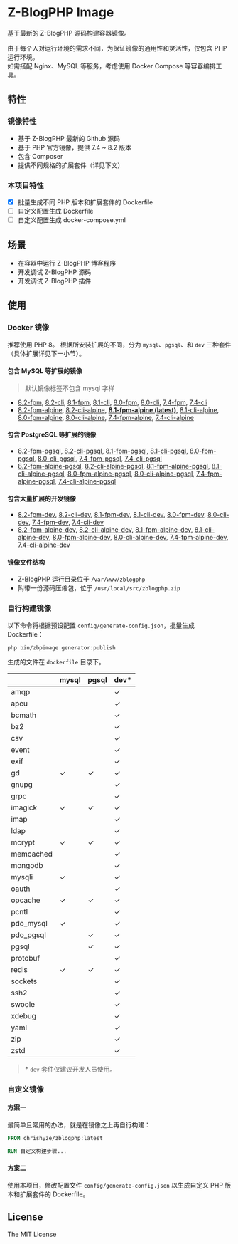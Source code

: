 # Z-BlogPHP Image

基于最新的 Z-BlogPHP 源码构建容器镜像。  

由于每个人对运行环境的需求不同，为保证镜像的通用性和灵活性，仅包含 PHP 运行环境。  
如需搭配 Nginx、MySQL 等服务，考虑使用 Docker Compose 等容器编排工具。  

## 特性

### 镜像特性

- 基于 Z-BlogPHP 最新的 Github 源码
- 基于 PHP 官方镜像，提供 7.4 ~ 8.2 版本
- 包含 Composer
- 提供不同规格的扩展套件（详见下文）

### 本项目特性

- [x] 批量生成不同 PHP 版本和扩展套件的 Dockerfile
- [ ] 自定义配置生成 Dockerfile
- [ ] 自定义配置生成 docker-compose.yml

## 场景

- 在容器中运行 Z-BlogPHP 博客程序
- 开发调试 Z-BlogPHP 源码
- 开发调试 Z-BlogPHP 插件

## 使用

### Docker 镜像

推荐使用 PHP 8。
根据所安装扩展的不同，分为 `mysql`、`pgsql`、和 `dev` 三种套件（具体扩展详见下一小节）。  

#### 包含 MySQL 等扩展的镜像  

> 默认镜像标签不包含 mysql 字样  

- [8.2-fpm](https://github.com/chrishyze/zblogphp-image/blob/master/dockerfile/8.2/fpm/mysql/Dockerfile),
  [8.2-cli](https://github.com/chrishyze/zblogphp-image/blob/master/dockerfile/8.2/cli/mysql/Dockerfile),
  [8.1-fpm](https://github.com/chrishyze/zblogphp-image/blob/master/dockerfile/8.1/fpm/mysql/Dockerfile),
  [8.1-cli](https://github.com/chrishyze/zblogphp-image/blob/master/dockerfile/8.1/cli/mysql/Dockerfile),
  [8.0-fpm](https://github.com/chrishyze/zblogphp-image/blob/master/dockerfile/8.0/fpm/mysql/Dockerfile),
  [8.0-cli](https://github.com/chrishyze/zblogphp-image/blob/master/dockerfile/8.0/cli/mysql/Dockerfile),
  [7.4-fpm](https://github.com/chrishyze/zblogphp-image/blob/master/dockerfile/7.4/fpm/mysql/Dockerfile),
  [7.4-cli](https://github.com/chrishyze/zblogphp-image/blob/master/dockerfile/7.4/cli/mysql/Dockerfile)
- [8.2-fpm-alpine](https://github.com/chrishyze/zblogphp-image/blob/master/dockerfile/8.2/fpm-alpine/mysql/Dockerfile),
  [8.2-cli-alpine](https://github.com/chrishyze/zblogphp-image/blob/master/dockerfile/8.2/cli-alpine/mysql/Dockerfile),
  **[8.1-fpm-alpine (latest)](https://github.com/chrishyze/zblogphp-image/blob/master/dockerfile/8.1/fpm-alpine/mysql/Dockerfile)**,
  [8.1-cli-alpine](https://github.com/chrishyze/zblogphp-image/blob/master/dockerfile/8.1/cli-alpine/mysql/Dockerfile),
  [8.0-fpm-alpine](https://github.com/chrishyze/zblogphp-image/blob/master/dockerfile/8.0/fpm-alpine/mysql/Dockerfile),
  [8.0-cli-alpine](https://github.com/chrishyze/zblogphp-image/blob/master/dockerfile/8.0/cli-alpine/mysql/Dockerfile),
  [7.4-fpm-alpine](https://github.com/chrishyze/zblogphp-image/blob/master/dockerfile/7.4/fpm-alpine/mysql/Dockerfile),
  [7.4-cli-alpine](https://github.com/chrishyze/zblogphp-image/blob/master/dockerfile/7.4/cli-alpine/mysql/Dockerfile)

#### 包含 PostgreSQL 等扩展的镜像  

- [8.2-fpm-pgsql](https://github.com/chrishyze/zblogphp-image/blob/master/dockerfile/8.2/fpm/pgsql/Dockerfile),
  [8.2-cli-pgsql](https://github.com/chrishyze/zblogphp-image/blob/master/dockerfile/8.2/cli/pgsql/Dockerfile),
  [8.1-fpm-pgsql](https://github.com/chrishyze/zblogphp-image/blob/master/dockerfile/8.1/fpm/pgsql/Dockerfile),
  [8.1-cli-pgsql](https://github.com/chrishyze/zblogphp-image/blob/master/dockerfile/8.1/cli/pgsql/Dockerfile),
  [8.0-fpm-pgsql](https://github.com/chrishyze/zblogphp-image/blob/master/dockerfile/8.0/fpm/pgsql/Dockerfile),
  [8.0-cli-pgsql](https://github.com/chrishyze/zblogphp-image/blob/master/dockerfile/8.0/cli/pgsql/Dockerfile),
  [7.4-fpm-pgsql](https://github.com/chrishyze/zblogphp-image/blob/master/dockerfile/7.4/fpm/pgsql/Dockerfile),
  [7.4-cli-pgsql](https://github.com/chrishyze/zblogphp-image/blob/master/dockerfile/7.4/cli/pgsql/Dockerfile)
- [8.2-fpm-alpine-pgsql](https://github.com/chrishyze/zblogphp-image/blob/master/dockerfile/8.2/fpm-alpine/pgsql/Dockerfile),
  [8.2-cli-alpine-pgsql](https://github.com/chrishyze/zblogphp-image/blob/master/dockerfile/8.2/cli-alpine/pgsql/Dockerfile),
  [8.1-fpm-alpine-pgsql](https://github.com/chrishyze/zblogphp-image/blob/master/dockerfile/8.1/fpm-alpine/pgsql/Dockerfile),
  [8.1-cli-alpine-pgsql](https://github.com/chrishyze/zblogphp-image/blob/master/dockerfile/8.1/cli-alpine/pgsql/Dockerfile),
  [8.0-fpm-alpine-pgsql](https://github.com/chrishyze/zblogphp-image/blob/master/dockerfile/8.0/fpm-alpine/pgsql/Dockerfile),
  [8.0-cli-alpine-pgsql](https://github.com/chrishyze/zblogphp-image/blob/master/dockerfile/8.0/cli-alpine/pgsql/Dockerfile),
  [7.4-fpm-alpine-pgsql](https://github.com/chrishyze/zblogphp-image/blob/master/dockerfile/7.4/fpm-alpine/pgsql/Dockerfile),
  [7.4-cli-alpine-pgsql](https://github.com/chrishyze/zblogphp-image/blob/master/dockerfile/7.4/cli-alpine/pgsql/Dockerfile)

#### 包含大量扩展的开发镜像  

- [8.2-fpm-dev](https://github.com/chrishyze/zblogphp-image/blob/master/dockerfile/8.2/fpm/dev/Dockerfile),
  [8.2-cli-dev](https://github.com/chrishyze/zblogphp-image/blob/master/dockerfile/8.2/cli/dev/Dockerfile),
  [8.1-fpm-dev](https://github.com/chrishyze/zblogphp-image/blob/master/dockerfile/8.1/fpm/dev/Dockerfile),
  [8.1-cli-dev](https://github.com/chrishyze/zblogphp-image/blob/master/dockerfile/8.1/cli/dev/Dockerfile),
  [8.0-fpm-dev](https://github.com/chrishyze/zblogphp-image/blob/master/dockerfile/8.0/fpm/dev/Dockerfile),
  [8.0-cli-dev](https://github.com/chrishyze/zblogphp-image/blob/master/dockerfile/8.0/cli/dev/Dockerfile),
  [7.4-fpm-dev](https://github.com/chrishyze/zblogphp-image/blob/master/dockerfile/7.4/fpm/dev/Dockerfile),
  [7.4-cli-dev](https://github.com/chrishyze/zblogphp-image/blob/master/dockerfile/7.4/cli/dev/Dockerfile)
- [8.2-fpm-alpine-dev](https://github.com/chrishyze/zblogphp-image/blob/master/dockerfile/8.2/fpm-alpine/dev/Dockerfile),
  [8.2-cli-alpine-dev](https://github.com/chrishyze/zblogphp-image/blob/master/dockerfile/8.2/cli-alpine/dev/Dockerfile),
  [8.1-fpm-alpine-dev](https://github.com/chrishyze/zblogphp-image/blob/master/dockerfile/8.1/fpm-alpine/dev/Dockerfile),
  [8.1-cli-alpine-dev](https://github.com/chrishyze/zblogphp-image/blob/master/dockerfile/8.1/cli-alpine/dev/Dockerfile),
  [8.0-fpm-alpine-dev](https://github.com/chrishyze/zblogphp-image/blob/master/dockerfile/8.0/fpm-alpine/dev/Dockerfile),
  [8.0-cli-alpine-dev](https://github.com/chrishyze/zblogphp-image/blob/master/dockerfile/8.0/cli-alpine/dev/Dockerfile),
  [7.4-fpm-alpine-dev](https://github.com/chrishyze/zblogphp-image/blob/master/dockerfile/7.4/fpm-alpine/dev/Dockerfile),
  [7.4-cli-alpine-dev](https://github.com/chrishyze/zblogphp-image/blob/master/dockerfile/7.4/cli-alpine/dev/Dockerfile)

#### 镜像文件结构  

- Z-BlogPHP 运行目录位于 `/var/www/zblogphp`
- 附带一份源码压缩包，位于 `/usr/local/src/zblogphp.zip`

### 自行构建镜像

以下命令将根据预设配置 `config/generate-config.json`，批量生成 Dockerfile：

```shell
php bin/zbpimage generator:publish
```

生成的文件在 `dockerfile` 目录下。  

|           | mysql   | pgsql   | dev\*   |
| --------- | ------- | ------- | ------- |
| amqp      |         |         | ✓       |
| apcu      |         |         | ✓       |
| bcmath    |         |         | ✓       |
| bz2       |         |         | ✓       |
| csv       |         |         | ✓       |
| event     |         |         | ✓       |
| exif      |         |         | ✓       |
| gd        | ✓       | ✓       | ✓       |
| gnupg     |         |         | ✓       |
| grpc      |         |         | ✓       |
| imagick   | ✓       | ✓       | ✓       |
| imap      |         |         | ✓       |
| ldap      |         |         | ✓       |
| mcrypt    | ✓       | ✓       | ✓       |
| memcached |         |         | ✓       |
| mongodb   |         |         | ✓       |
| mysqli    | ✓       |         | ✓       |
| oauth     |         |         | ✓       |
| opcache   | ✓       | ✓       | ✓       |
| pcntl     |         |         | ✓       |
| pdo_mysql | ✓       |         | ✓       |
| pdo_pgsql |         | ✓       | ✓       |
| pgsql     |         | ✓       | ✓       |
| protobuf  |         |         | ✓       |
| redis     | ✓       | ✓       | ✓       |
| sockets   |         |         | ✓       |
| ssh2      |         |         | ✓       |
| swoole    |         |         | ✓       |
| xdebug    |         |         | ✓       |
| yaml      |         |         | ✓       |
| zip       |         |         | ✓       |
| zstd      |         |         | ✓       |

> \* `dev` 套件仅建议开发人员使用。  

### 自定义镜像

#### 方案一

最简单且常用的办法，就是在镜像之上再自行构建：  

```dockerfile
FROM chrishyze/zblogphp:latest

RUN 自定义构建步骤...
```

#### 方案二

使用本项目，修改配置文件 `config/generate-config.json` 以生成自定义 PHP 版本和扩展套件的 Dockerfile。  

## License

The MIT License
